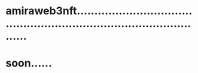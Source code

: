 # amiraweb3nft............................................................................................
# soon......
